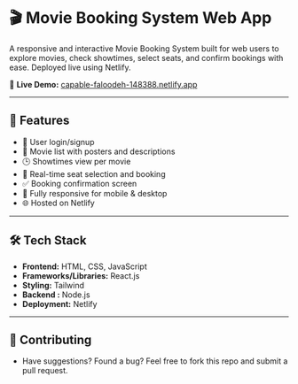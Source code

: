 # 🎬 Movie Booking System Web App

A responsive and interactive Movie Booking System built for web users to explore movies, check showtimes, select seats, and confirm bookings with ease. Deployed live using Netlify.

🔗 **Live Demo:** [capable-faloodeh-148388.netlify.app](https://capable-faloodeh-148388.netlify.app/)

---

## 🌟 Features

- 🔐 User login/signup
- 🎥 Movie list with posters and descriptions
- 🕒 Showtimes view per movie
- 💺 Real-time seat selection and booking
- ✅ Booking confirmation screen
- 📱 Fully responsive for mobile & desktop
- 🌐 Hosted on Netlify

---

## 🛠️ Tech Stack

- **Frontend:** HTML, CSS, JavaScript  
- **Frameworks/Libraries:** React.js 
- **Styling:** Tailwind 
- **Backend :** Node.js
- **Deployment:** Netlify

---

## 🙌 Contributing

- Have suggestions? Found a bug? Feel free to fork this repo and submit a pull request.

  
